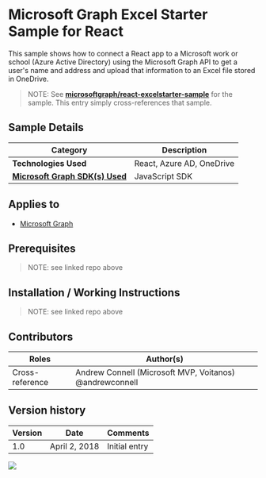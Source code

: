 # Microsoft Graph Excel Starter Sample for React

This sample shows how to connect a React app to a Microsoft work or school (Azure Active Directory) using the Microsoft Graph API to get a user's name and address and upload that information to an Excel file stored in OneDrive.

> NOTE: See **[microsoftgraph/react-excelstarter-sample](https://github.com/microsoftgraph/react-excelstarter-sample)** for the sample. This entry simply cross-references that sample.

## Sample Details

|               Category               |        Description        |
| ------------------------------------ | ------------------------- |
| **Technologies Used**                | React, Azure AD, OneDrive |
| **[Microsoft Graph SDK(s) Used][1]** | JavaScript SDK            |

## Applies to

* [Microsoft Graph](https://developer.microsoft.com/en-us/graph)

## Prerequisites

> NOTE: see linked repo above

## Installation / Working Instructions

> NOTE: see linked repo above

## Contributors

|      Roles      |                        Author(s)                        |
| --------------- | ------------------------------------------------------- |
| Cross-reference | Andrew Connell (Microsoft MVP, Voitanos) @andrewconnell |

## Version history

| Version |     Date      |   Comments    |
| ------- | ------------- | ------------- |
| 1.0     | April 2, 2018 | Initial entry |

[1]: https://developer.microsoft.com/en-us/graph/code-samples-and-sdks

<img src="https://telemetry.sharepointpnp.com/msgraph-community-samples/samples/react-excelstarter" />
